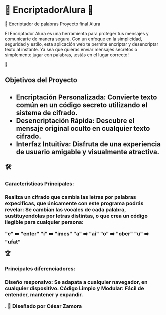 # 🚀 EncriptadorAlura 🚀

🔐 Encriptador de palabras Proyecto final Alura


El Encriptador Alura es una herramienta para proteger tus mensajes y comunicarte de manera segura. Con un enfoque en la simplicidad, seguridad y estilo, esta aplicación web te permite encriptar y desencriptar texto al instante. Ya sea que quieras enviar mensajes secretos o simplemente jugar con palabras, ¡estás en el lugar correcto!

🎯 <h2>Objetivos del Proyecto<h2>

- Encriptación Personalizada: Convierte texto común en un código secreto utilizando el sistema de cifrado.
- Desencriptación Rápida: Descubre el mensaje original oculto en cualquier texto cifrado.
- Interfaz Intuitiva: Disfruta de una experiencia de usuario amigable y visualmente atractiva.


🛠️ <h3>Características Principales:<h3>

Realiza un cifrado que cambia las letras por palabras expecificas, que únicamente con este programa podrás revelar:
Se cambian las vocales de cada palabra, sustituyendolas por letras distintas, o que crea un código ilegible para cualquier persona:

"e" ➡️ "enter"
"i" ➡️ "imes"
"a" ➡️ "ai"
"o" ➡️ "ober"
"u" ➡️ "ufat"

🏆 <h3>Principales diferenciadores: <h3>

Diseño responsivo: Se adapata a cualquier navegador, en cualquier dispositivo.
Código Limpio y Modular: Fácil de entender, mantener y expandir.



.
📜 Diseñado por César Zamora


